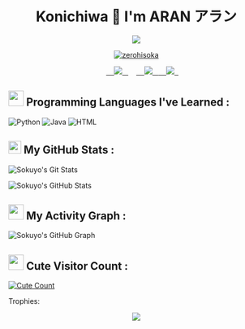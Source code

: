 <h1 align="center">Konichiwa 🌸 I'm ARAN アラン</h1>
</p>
<p align="center">
<img src="https://readme-typing-svg.herokuapp.com?color=808080&width=420&lines=A+Basic+Programmer+From+India;Currently+Studying+As+Student">
</p>
<p align="center">
  <a href="https://t.me/Sokuyo"><img src="https://github.com/sokuyo/sokuyo/blob/main/resources/mei.gif" alt="zerohisoka"></a>
  </p> <p align="center">
  
  
  <a href="http://discordapp.com/users/6206002987586**5">
    <img src="https://img.shields.io/badge/discord-black?style=for-the-badge&logo=discord"/>
  </a>  
</a>
  <a href="https://t.me/sokuyo">
    <img src="https://img.shields.io/badge/telegram-black?style=for-the-badge&logo=telegram"/>
  </a>
  <a href="https://instagram.com/sokuyo_aran?igshid=NTc4MTIwNjQ2YQ==">
    <img src="https://img.shields.io/badge/Instagram-black?style=for-the-badge&logo=instagram"/>
  </a>

</i> 
 
 ## <img src="https://github.com/sokuyo/sokuyo/blob/main/uuu-twt.gif" width ="30"><b> Programming Languages I've Learned :</b>

![Python](https://img.shields.io/badge/Python-black?style=for-the-badge&logo=python&logoColor=white)
![Java](https://img.shields.io/badge/JavaScript-black?style=for-the-badge&logo=javascript&logoColor=F7DF1E)
![HTML](https://img.shields.io/badge/HTML5-black?style=for-the-badge&logo=html5&logoColor=white)


## <img src="https://github.com/sokuyo/sokuyo/blob/main/resources/takodachi-ina.gif" width ="25"><b> My GitHub Stats :</b>

![Sokuyo's Git Stats](https://github-readme-stats.vercel.app/api?username=sokuyo&include_all_commits=true&count_private=true&show_icons=true&line_height=20&title_color=7A7ADB&icon_color=2234AE&text_color=D3D3D3&bg_color=0,000000,130F40)

![Sokuyo's GitHub Stats](https://github-readme-streak-stats.herokuapp.com?user=sokuyo&theme=midnight-purple)

## <img src="https://github.com/sokuyo/sokuyo/blob/main/resources/calliope-mori-hololive-english.gif" width ="30"><b> My Activity Graph :</b>


![Sokuyo's GitHub Graph](https://github-readme-stats.vercel.app/api/top-langs?username=sokuyo&show_icons=true&locale=en&layout=compact&line_height=20&title_color=7A7ADB&icon_color=2234AE&text_color=D3D3D3&bg_color=0,000000,130F40)
## <img src="https://github.com/sokuyo/sokuyo/blob/main/resources/mori-calliope-hololive.gif" width ="30"><b> Cute Visitor Count :</b>
<a href="https://t.me/sokuyo"><img alt="Cute Count" src="https://count.getloli.com/get/@sokuyo?theme=rule34" /></a>


Trophies:  
<div align="center"><img src="https://github-profile-trophy.vercel.app/?username=sokuyo&theme=dracula&count_private=true"></div>
